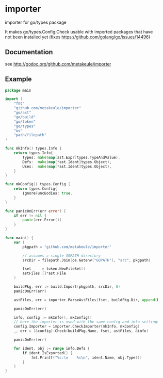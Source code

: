# importer
importer for go/types package

It makes go/types.Config.Check usable with imported packages
that have not been installed yet (fixes https://github.com/golang/go/issues/14496)

Documentation
-------------

see http://godoc.org/github.com/metakeule/importer

Example
-------

```go
package main

import (
    "fmt"
    "github.com/metakeule/importer"
    "go/ast"
    "go/build"
    "go/token"
    "go/types"
    "os"
    "path/filepath"
)

func mkInfo() types.Info {
    return types.Info{
        Types: make(map[ast.Expr]types.TypeAndValue),
        Defs:  make(map[*ast.Ident]types.Object),
        Uses:  make(map[*ast.Ident]types.Object),
    }
}

func mkConfig() types.Config {
    return types.Config{
        IgnoreFuncBodies: true,
    }
}

func panicOnErr(err error) {
    if err != nil {
        panic(err.Error())
    }
}

func main() {
    var (
        pkgpath = "github.com/metakeule/importer"

        // assumes a single GOPATH directory
        srcDir = filepath.Join(os.Getenv("GOPATH"), "src", pkgpath)

        fset     = token.NewFileSet()
        astFiles []*ast.File
    )

    buildPkg, err := build.Import(pkgpath, srcDir, 0)
    panicOnErr(err)

    astFiles, err = importer.ParseAstFiles(fset, buildPkg.Dir, append(buildPkg.GoFiles, buildPkg.CgoFiles...))

    panicOnErr(err)

    info, config := mkInfo(), mkConfig()
    // here the importer is used with the same config and info settings
    config.Importer = importer.CheckImporter(mkInfo, mkConfig)
    _, err = (&config).Check(buildPkg.Name, fset, astFiles, &info)

    panicOnErr(err)

    for ident, obj := range info.Defs {
        if ident.IsExported() {
            fmt.Printf("%s:\n    %s\n", ident.Name, obj.Type())
        }
    }
}
```

